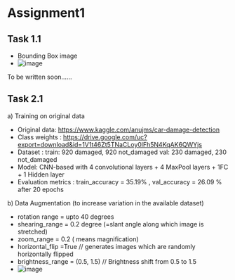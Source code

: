 # Assignment1

## Task 1.1

* Bounding Box image
* ![image](https://user-images.githubusercontent.com/66863370/159151420-ce696d6e-fe2a-426b-9dd8-3921307fa190.png)

To be written soon......

## Task 2.1
a) Training on original data 
* Original data: https://www.kaggle.com/anujms/car-damage-detection
* Class weights : https://drive.google.com/uc?export=download&id=1V1t46Zt5TNaCLoy0lFh5N4KqAK6QWYjs
* Dataset : train: 920 damaged, 920 not_damaged
            val:   230 damaged, 230 not_damaged
* Model: CNN-based with 4 convolutional layers + 4 MaxPool layers + 1FC + 1 Hidden layer    
* Evaluation metrics : train_accuracy = 35.19% , val_accuracy = 26.09 % after 20 epochs

b) Data Augmentation (to increase variation in the available dataset)
* rotation range = upto 40 degrees
* shearing_range = 0.2 degree (=slant angle along which image is stretched)
* zoom_range = 0.2 ( means magnification)
* horizontal_flip =True // generates images which are randomly horizontally flipped
* brightness_range = (0.5, 1.5)  // Brightness shift from 0.5 to 1.5
* ![image](https://user-images.githubusercontent.com/66863370/159150470-d188e16f-f758-4045-9ee5-c3e295cad58d.png)

